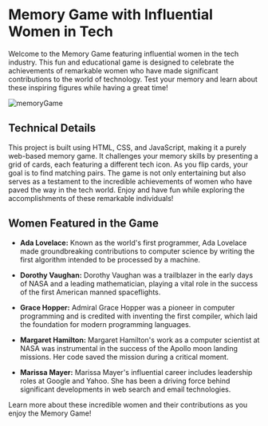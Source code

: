 # Memory Game with Influential Women in Tech

Welcome to the Memory Game featuring influential women in the tech industry. This fun and educational game is designed to celebrate the achievements of remarkable women who have made significant contributions to the world of technology. Test your memory and learn about these inspiring figures while having a great time!

![memoryGame](https://github.com/AndressaTancredi/Jogo-da-Memoria/assets/48730376/edcc230c-234f-460d-8bff-b6d882db2c49)

## Technical Details

This project is built using HTML, CSS, and JavaScript, making it a purely web-based memory game. It challenges your memory skills by presenting a grid of cards, each featuring a different tech icon. As you flip cards, your goal is to find matching pairs. The game is not only entertaining but also serves as a testament to the incredible achievements of women who have paved the way in the tech world. Enjoy and have fun while exploring the accomplishments of these remarkable individuals!

## Women Featured in the Game

- **Ada Lovelace:** Known as the world's first programmer, Ada Lovelace made groundbreaking contributions to computer science by writing the first algorithm intended to be processed by a machine.

- **Dorothy Vaughan:** Dorothy Vaughan was a trailblazer in the early days of NASA and a leading mathematician, playing a vital role in the success of the first American manned spaceflights.

- **Grace Hopper:** Admiral Grace Hopper was a pioneer in computer programming and is credited with inventing the first compiler, which laid the foundation for modern programming languages.

- **Margaret Hamilton:** Margaret Hamilton's work as a computer scientist at NASA was instrumental in the success of the Apollo moon landing missions. Her code saved the mission during a critical moment.

- **Marissa Mayer:** Marissa Mayer's influential career includes leadership roles at Google and Yahoo. She has been a driving force behind significant developments in web search and email technologies.

Learn more about these incredible women and their contributions as you enjoy the Memory Game!
